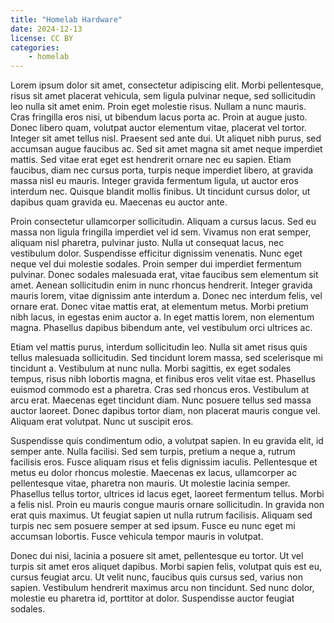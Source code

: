 ```yaml
---
title: "Homelab Hardware"
date: 2024-12-13
license: CC BY
categories:
    - homelab
---
```


Lorem ipsum dolor sit amet, consectetur adipiscing elit. Morbi pellentesque, risus sit amet placerat vehicula, sem ligula pulvinar neque, sed sollicitudin leo nulla sit amet enim. Proin eget molestie risus. Nullam a nunc mauris. Cras fringilla eros nisi, ut bibendum lacus porta ac. Proin at augue justo. Donec libero quam, volutpat auctor elementum vitae, placerat vel tortor. Integer sit amet tellus nisl. Praesent sed ante dui. Ut aliquet nibh purus, sed accumsan augue faucibus ac. Sed sit amet magna sit amet neque imperdiet mattis. Sed vitae erat eget est hendrerit ornare nec eu sapien. Etiam faucibus, diam nec cursus porta, turpis neque imperdiet libero, at gravida massa nisl eu mauris. Integer gravida fermentum ligula, ut auctor eros interdum nec. Quisque blandit mollis finibus. Ut tincidunt cursus dolor, ut dapibus quam gravida eu. Maecenas eu auctor ante.

Proin consectetur ullamcorper sollicitudin. Aliquam a cursus lacus. Sed eu massa non ligula fringilla imperdiet vel id sem. Vivamus non erat semper, aliquam nisl pharetra, pulvinar justo. Nulla ut consequat lacus, nec vestibulum dolor. Suspendisse efficitur dignissim venenatis. Nunc eget neque vel dui molestie sodales. Proin semper dui imperdiet fermentum pulvinar. Donec sodales malesuada erat, vitae faucibus sem elementum sit amet. Aenean sollicitudin enim in nunc rhoncus hendrerit. Integer gravida mauris lorem, vitae dignissim ante interdum a. Donec nec interdum felis, vel ornare erat. Donec vitae mattis erat, at elementum metus. Morbi pretium nibh lacus, in egestas enim auctor a. In eget mattis lorem, non elementum magna. Phasellus dapibus bibendum ante, vel vestibulum orci ultrices ac.

Etiam vel mattis purus, interdum sollicitudin leo. Nulla sit amet risus quis tellus malesuada sollicitudin. Sed tincidunt lorem massa, sed scelerisque mi tincidunt a. Vestibulum at nunc nulla. Morbi sagittis, ex eget sodales tempus, risus nibh lobortis magna, et finibus eros velit vitae est. Phasellus euismod commodo est a pharetra. Cras sed rhoncus eros. Vestibulum at arcu erat. Maecenas eget tincidunt diam. Nunc posuere tellus sed massa auctor laoreet. Donec dapibus tortor diam, non placerat mauris congue vel. Aliquam erat volutpat. Nunc ut suscipit eros.

Suspendisse quis condimentum odio, a volutpat sapien. In eu gravida elit, id semper ante. Nulla facilisi. Sed sem turpis, pretium a neque a, rutrum facilisis eros. Fusce aliquam risus et felis dignissim iaculis. Pellentesque et metus eu dolor rhoncus molestie. Maecenas ex lacus, ullamcorper ac pellentesque vitae, pharetra non mauris. Ut molestie lacinia semper. Phasellus tellus tortor, ultrices id lacus eget, laoreet fermentum tellus. Morbi a felis nisl. Proin eu mauris congue mauris ornare sollicitudin. In gravida non erat quis maximus. Ut feugiat sapien ut nulla rutrum facilisis. Aliquam sed turpis nec sem posuere semper at sed ipsum. Fusce eu nunc eget mi accumsan lobortis. Fusce vehicula tempor mauris in volutpat.

Donec dui nisi, lacinia a posuere sit amet, pellentesque eu tortor. Ut vel turpis sit amet eros aliquet dapibus. Morbi sapien felis, volutpat quis est eu, cursus feugiat arcu. Ut velit nunc, faucibus quis cursus sed, varius non sapien. Vestibulum hendrerit maximus arcu non tincidunt. Sed nunc dolor, molestie eu pharetra id, porttitor at dolor. Suspendisse auctor feugiat sodales. 
